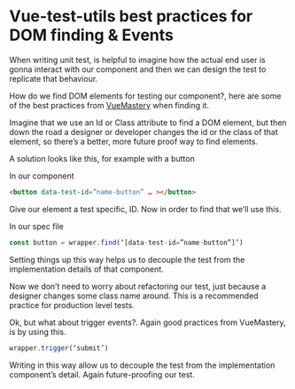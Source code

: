 # Vue-test-utils best practices for DOM finding & Events 

When writing unit test, is helpful to imagine how the actual end user is gonna interact with our component and then we can design the test to replicate that behaviour.

How do we find DOM elements for testing our component?, here are some of the best practices from [VueMastery](https://www.vuemastery.com) when finding it.

Imagine that we use an Id or Class attribute to find a DOM element, but then down the road a designer or developer changes the id or the class of that element, so there’s a better, more future proof way to find elements.

A solution looks like this, for example with a button

In our component
```html
<button data-test-id=”name-button” … ></button>
```

Give our element a test specific, ID. Now in order to find that we’ll use this.

In our spec file
```ts
const button = wrapper.find(‘[data-test-id=”name-button”]’)
```

Setting things up this way helps us to decouple the test from the implementation details of that component.

Now we don’t need to worry about refactoring our test, just because a designer changes some class name around.
This is a recommended practice for production level tests.

Ok, but what about trigger events?. Again good practices from VueMastery, is by using this.

```ts
wrapper.trigger(‘submit’)
```
Writing in this way allow us to decouple the test from the implementation component’s detail. Again future-proofing our test. 
